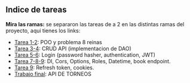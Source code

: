 ## Indice de tareas
**Mira las ramas:** se separaron las tareas de a 2 en las distintas ramas del proyecto, aqui tienes los links:  
  
- [Tarea 1-2](https://github.com/ValentinoZucchellaPaz/CursoBackExtrados/tree/tarea1-2): POO y problema 8 reinas  
- [Tarea 3-4](https://github.com/ValentinoZucchellaPaz/CursoBackExtrados/tree/tarea3-4): CRUD API (implementacion de DAO)  
- [Tarea 5-6](https://github.com/ValentinoZucchellaPaz/CursoBackExtrados/tree/tarea5-6): Login (password hasher, authentication, JWT)  
- [Tarea 7-8-9](https://github.com/ValentinoZucchellaPaz/CursoBackExtrados/tree/tarea7-8): DI, Cors, Options, Roles, Datetime, book endpoint.  
- [Tarea 9](https://github.com/ValentinoZucchellaPaz/CursoBackExtrados/tree/tarea9): Refresh token, cookies.  
- [Trabajo final](https://github.com/ValentinoZucchellaPaz/CursoBackExtrados/tree/trabajo_final): API DE TORNEOS
